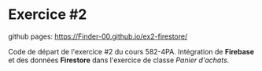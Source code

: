 # Exercice #2

github pages: https://Finder-00.github.io/ex2-firestore/

Code de départ de l'exercice #2 du cours 582-4PA.
Intégration de **Firebase** et des données **Firestore** dans l'exercice de classe *Panier d'achats*.